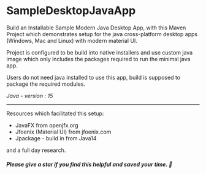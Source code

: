 # SampleDesktopJavaApp



Build an Installable Sample Modern Java Desktop App, with this Maven Project which demonstrates setup for the java cross-platform desktop apps (Windows, Mac and Linux) with modern material UI.

Project is configured to be build into native installers and use custom java image which only includes the packages required to run the minimal java app. 

Users do not need java installed to use this app, build is supposed to package the required modules.

_Java - version : 15_

--------

Resources which facilitated this setup:

- JavaFX from openjfx.org
- Jfoenix (Material UI) from jfoenix.com
- Jpackage - build in from Java14

and a full day research.

##### Please give a star if you find this helpful and saved your time. 🙌